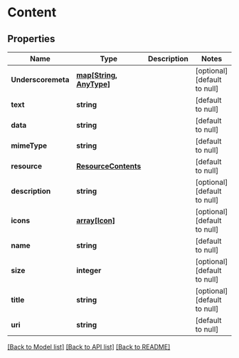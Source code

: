 # Content

## Properties
Name | Type | Description | Notes
------------ | ------------- | ------------- | -------------
**Underscoremeta** | [**map[String, AnyType]**](AnyType.md) |  | [optional] [default to null]
**text** | **string** |  | [default to null]
**data** | **string** |  | [default to null]
**mimeType** | **string** |  | [default to null]
**resource** | [**ResourceContents**](ResourceContents.md) |  | [default to null]
**description** | **string** |  | [optional] [default to null]
**icons** | [**array[Icon]**](Icon.md) |  | [optional] [default to null]
**name** | **string** |  | [default to null]
**size** | **integer** |  | [optional] [default to null]
**title** | **string** |  | [optional] [default to null]
**uri** | **string** |  | [default to null]

[[Back to Model list]](../README.md#documentation-for-models) [[Back to API list]](../README.md#documentation-for-api-endpoints) [[Back to README]](../README.md)


